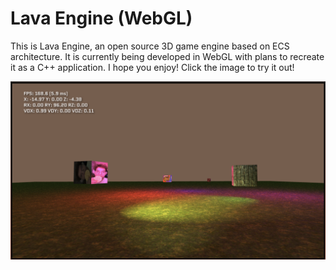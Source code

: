 # Lava Engine (WebGL)

This is Lava Engine, an open source 3D game engine based on ECS architecture. It is currently being developed in WebGL with plans to recreate it as a C++ application.
I hope you enjoy! Click the image to try it out!

[![WebGL demo screenshot](textures/ss.9.8.png)](https://redifexx.github.io/WebGL-Demo/)
